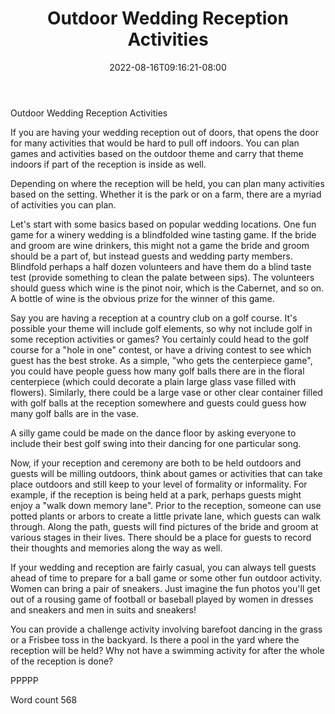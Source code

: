 ﻿---
title: "Outdoor Wedding Reception Activities"
date: 2022-08-16T09:16:21-08:00
description: "Wedding Games & Activities Tips for Web Success"
featured_image: "/images/Wedding Games & Activities.jpg"
tags: ["Wedding Games & Activities"]
---

Outdoor Wedding Reception Activities

If you are having your wedding reception out of doors, that opens the door for many activities that would be hard to pull off indoors. You can plan games and activities based on the outdoor theme and carry that theme indoors if part of the reception is inside as well.

Depending on where the reception will be held, you can plan many activities based on the setting. Whether it is the park or on a farm, there are a myriad of activities you can plan.

Let's start with some basics based on popular wedding locations. One fun game for a winery wedding is a blindfolded wine tasting game. If the bride and groom are wine drinkers, this might not a game the bride and groom should be a part of, but instead guests and wedding party members. Blindfold perhaps a half dozen volunteers and have them do a blind taste test (provide something to clean the palate between sips). The volunteers should guess which wine is the pinot noir, which is the Cabernet, and so on. A bottle of wine is the obvious prize for the winner of this game.

Say you are having a reception at a country club on a golf course. It's possible your theme will include golf elements, so why not include golf in some reception activities or games? You certainly could head to the golf course for a "hole in one" contest, or have a driving contest to see which guest has the best stroke. As a simple, "who gets the centerpiece game", you could have people guess how many golf balls there are in the floral centerpiece (which could decorate a plain large glass vase filled with flowers). Similarly, there could be a large vase or other clear container filled with golf balls at the reception somewhere and guests could guess how many golf balls are in the vase.

A silly game could be made on the dance floor by asking everyone to include their best golf swing into their dancing for one particular song.

Now, if your reception and ceremony are both to be held outdoors and guests will be milling outdoors, think about games or activities that can take place outdoors and still keep to your level of formality or informality. For example, if the reception is being held at a park, perhaps guests might enjoy a "walk down memory lane". Prior to the reception, someone can use potted plants or arbors to create a little private lane, which guests can walk through. Along the path, guests will find pictures of the bride and groom at various stages in their lives. There should be a place for guests to record their thoughts and memories along the way as well.

If your wedding and reception are fairly casual, you can always tell guests ahead of time to prepare for a ball game or some other fun outdoor activity. Women can bring a pair of sneakers. Just imagine the fun photos you'll get out of a rousing game of football or baseball played by women in dresses and sneakers and men in suits and sneakers!

You can provide a challenge activity involving barefoot dancing in the grass or a Frisbee toss in the backyard. Is there a pool in the yard where the reception will be held? Why not have a swimming activity for after the whole of the reception is done?

PPPPP

Word count 568




